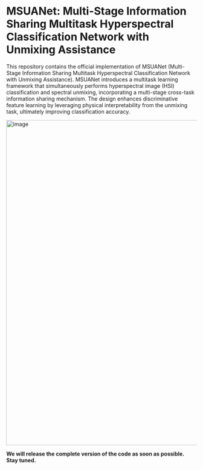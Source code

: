 
# MSUANet: Multi-Stage Information Sharing Multitask Hyperspectral Classification Network with Unmixing Assistance

This repository contains the official implementation of MSUANet (Multi-Stage Information Sharing Multitask Hyperspectral Classification Network with Unmixing Assistance). MSUANet introduces a multitask learning framework that simultaneously performs hyperspectral image (HSI) classification and spectral unmixing, incorporating a multi-stage cross-task information sharing mechanism. The design enhances discriminative feature learning by leveraging physical interpretability from the unmixing task, ultimately improving classification accuracy.

<img width="2150" height="859" alt="image" src="https://github.com/user-attachments/assets/71cf1a34-75c4-46d1-9d20-570e76201e52" />


**We will release the complete version of the code as soon as possible. Stay tuned.**
